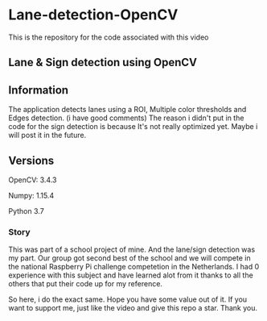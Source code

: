 # Lane-detection-OpenCV
This is the repository for the code associated with this video
## Lane & Sign detection using OpenCV


## Information
The application detects lanes using a ROI, Multiple color thresholds and Edges detection. (i have good comments)
The reason i didn't put in the code for the sign detection is because It's not really optimized yet. Maybe i will post it in the future.

## Versions
OpenCV: 3.4.3

Numpy: 1.15.4

Python 3.7


### Story
This was part of a school project of mine. And the lane/sign detection was my part. Our group got second best of the school and we will compete in the national Raspberry Pi challenge competetion in the Netherlands.
I had 0 experience with this subject and have learned alot from it thanks to all the others that put their code up for my reference. 

So here, i do the exact same. Hope you have some value out of it. If you want to support me, just like the video and give this repo a star. Thank you.
